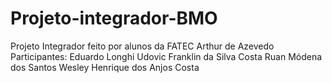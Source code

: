 # Projeto-integrador-BMO
 Projeto Integrador feito por alunos da FATEC Arthur de Azevedo
 Participantes:
 Eduardo Longhi Udovic
 Franklin da Silva Costa
 Ruan Módena dos Santos
 Wesley Henrique dos Anjos Costa
